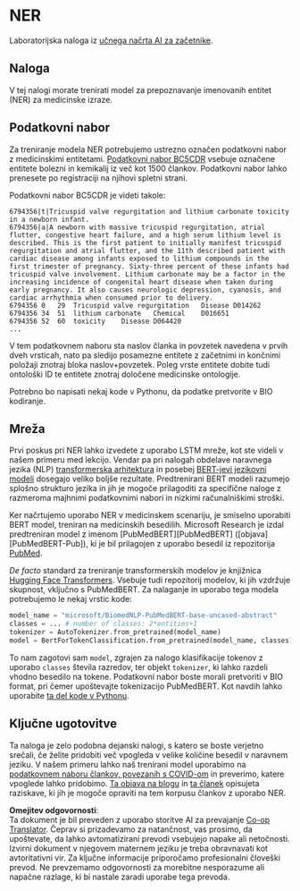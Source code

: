 <!--
CO_OP_TRANSLATOR_METADATA:
{
  "original_hash": "032bda5068f543d6c1fcb30c34231461",
  "translation_date": "2025-08-25T22:15:25+00:00",
  "source_file": "lessons/5-NLP/19-NER/lab/README.md",
  "language_code": "sl"
}
-->
# NER

Laboratorijska naloga iz [učnega načrta AI za začetnike](https://github.com/microsoft/ai-for-beginners).

## Naloga

V tej nalogi morate trenirati model za prepoznavanje imenovanih entitet (NER) za medicinske izraze.

## Podatkovni nabor

Za treniranje modela NER potrebujemo ustrezno označen podatkovni nabor z medicinskimi entitetami. [Podatkovni nabor BC5CDR](https://biocreative.bioinformatics.udel.edu/tasks/biocreative-v/track-3-cdr/) vsebuje označene entitete bolezni in kemikalij iz več kot 1500 člankov. Podatkovni nabor lahko prenesete po registraciji na njihovi spletni strani.

Podatkovni nabor BC5CDR je videti takole:

```
6794356|t|Tricuspid valve regurgitation and lithium carbonate toxicity in a newborn infant.
6794356|a|A newborn with massive tricuspid regurgitation, atrial flutter, congestive heart failure, and a high serum lithium level is described. This is the first patient to initially manifest tricuspid regurgitation and atrial flutter, and the 11th described patient with cardiac disease among infants exposed to lithium compounds in the first trimester of pregnancy. Sixty-three percent of these infants had tricuspid valve involvement. Lithium carbonate may be a factor in the increasing incidence of congenital heart disease when taken during early pregnancy. It also causes neurologic depression, cyanosis, and cardiac arrhythmia when consumed prior to delivery.
6794356	0	29	Tricuspid valve regurgitation	Disease	D014262
6794356	34	51	lithium carbonate	Chemical	D016651
6794356	52	60	toxicity	Disease	D064420
...
```

V tem podatkovnem naboru sta naslov članka in povzetek navedena v prvih dveh vrsticah, nato pa sledijo posamezne entitete z začetnimi in končnimi položaji znotraj bloka naslov+povzetek. Poleg vrste entitete dobite tudi ontološki ID te entitete znotraj določene medicinske ontologije.

Potrebno bo napisati nekaj kode v Pythonu, da podatke pretvorite v BIO kodiranje.

## Mreža

Prvi poskus pri NER lahko izvedete z uporabo LSTM mreže, kot ste videli v našem primeru med lekcijo. Vendar pa pri nalogah obdelave naravnega jezika (NLP) [transformerska arhitektura](https://en.wikipedia.org/wiki/Transformer_(machine_learning_model)) in posebej [BERT-jevi jezikovni modeli](https://en.wikipedia.org/wiki/BERT_(language_model)) dosegajo veliko boljše rezultate. Predtrenirani BERT modeli razumejo splošno strukturo jezika in jih je mogoče prilagoditi za specifične naloge z razmeroma majhnimi podatkovnimi nabori in nizkimi računalniškimi stroški.

Ker načrtujemo uporabo NER v medicinskem scenariju, je smiselno uporabiti BERT model, treniran na medicinskih besedilih. Microsoft Research je izdal predtreniran model z imenom [PubMedBERT][PubMedBERT] ([objava][PubMedBERT-Pub]), ki je bil prilagojen z uporabo besedil iz repozitorija [PubMed](https://pubmed.ncbi.nlm.nih.gov/).

*De facto* standard za treniranje transformerskih modelov je knjižnica [Hugging Face Transformers](https://huggingface.co/). Vsebuje tudi repozitorij modelov, ki jih vzdržuje skupnost, vključno s PubMedBERT. Za nalaganje in uporabo tega modela potrebujemo le nekaj vrstic kode:

```python
model_name = "microsoft/BiomedNLP-PubMedBERT-base-uncased-abstract"
classes = ... # number of classes: 2*entities+1
tokenizer = AutoTokenizer.from_pretrained(model_name)
model = BertForTokenClassification.from_pretrained(model_name, classes)
```

To nam zagotovi sam `model`, zgrajen za nalogo klasifikacije tokenov z uporabo `classes` števila razredov, ter objekt `tokenizer`, ki lahko razdeli vhodno besedilo na tokene. Podatkovni nabor boste morali pretvoriti v BIO format, pri čemer upoštevajte tokenizacijo PubMedBERT. Kot navdih lahko uporabite [ta del kode v Pythonu](https://gist.github.com/shwars/580b55684be3328eb39ecf01b9cbbd88).

## Ključne ugotovitve

Ta naloga je zelo podobna dejanski nalogi, s katero se boste verjetno srečali, če želite pridobiti več vpogleda v velike količine besedil v naravnem jeziku. V našem primeru lahko naš trenirani model uporabimo na [podatkovnem naboru člankov, povezanih s COVID-om](https://www.kaggle.com/allen-institute-for-ai/CORD-19-research-challenge) in preverimo, katere vpoglede lahko pridobimo. [Ta objava na blogu](https://soshnikov.com/science/analyzing-medical-papers-with-azure-and-text-analytics-for-health/) in [ta članek](https://www.mdpi.com/2504-2289/6/1/4) opisujeta raziskave, ki jih je mogoče opraviti na tem korpusu člankov z uporabo NER.

**Omejitev odgovornosti**:  
Ta dokument je bil preveden z uporabo storitve AI za prevajanje [Co-op Translator](https://github.com/Azure/co-op-translator). Čeprav si prizadevamo za natančnost, vas prosimo, da upoštevate, da lahko avtomatizirani prevodi vsebujejo napake ali netočnosti. Izvirni dokument v njegovem maternem jeziku je treba obravnavati kot avtoritativni vir. Za ključne informacije priporočamo profesionalni človeški prevod. Ne prevzemamo odgovornosti za morebitne nesporazume ali napačne razlage, ki bi nastale zaradi uporabe tega prevoda.